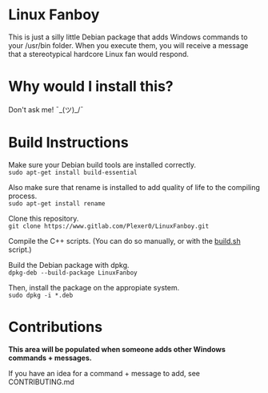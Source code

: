 # Linux Fanboy
This is just a silly little Debian package that adds Windows commands to your /usr/bin folder.
When you execute them, you will receive a message that a stereotypical hardcore Linux fan would respond.

# Why would I install this?
Don't ask me! ¯\_(ツ)_/¯

# Build Instructions
Make sure your Debian build tools are installed correctly.<br>
```sudo apt-get install build-essential```

Also make sure that rename is installed to add quality of life to the compiling process.<br>
```sudo apt-get install rename```

Clone this repository.<br>
```git clone https://www.gitlab.com/Plexer0/LinuxFanboy.git```

Compile the C++ scripts. (You can do so manually, or with the [build.sh](https://www.gitlab.com/Plexer0/LinuxFanboy/build.sh) script.)

Build the Debian package with dpkg.<br>
```dpkg-deb --build-package LinuxFanboy```

Then, install the package on the appropiate system.<br>
```sudo dpkg -i *.deb```

# Contributions
**This area will be populated when someone adds other Windows commands + messages.** <br>

If you have an idea for a command + message to add, see CONTRIBUTING.md
